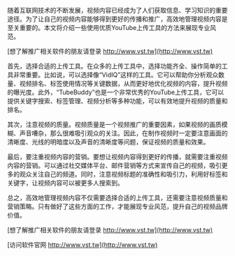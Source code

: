 随着互联网技术的不断发展，视频内容已经成为了人们获取信息、学习知识的重要途径。为了让自己的视频内容能够得到更好的传播和推广，高效地管理视频内容是至关重要的。本文将介绍一些使用优质YouTube上传工具的方法来展现专业风范。

[想了解推广相关软件的朋友请登录 http://www.vst.tw](http://www.vst.tw)

首先，选择合适的上传工具。在众多的上传工具中，选择功能齐全、操作简单的工具非常重要。比如说，可以选择像“VidIQ”这样的工具。它可以帮助你分析观众数量、视频排名、标签使用情况等关键数据，从而更好地优化视频的内容，提升视频的曝光度。此外，“TubeBuddy”也是一个非常优秀的YouTube上传工具，它可以提供关键字搜索、标签管理、视频分析等多种功能，可以有效地提升视频的质量和排名。

其次，注意视频的质量。视频质量是一个视频推广的重要因素，如果视频的画质模糊、声音嘈杂，那么很难吸引观众的关注。因此，在制作视频时一定要注意画面的清晰度、光线的明暗度以及声音的清晰度等问题，保证视频的质量和效果。

最后，要注重视频内容的营销。要想让视频内容得到更好的传播，就需要注重视频内容的营销。可以通过社交媒体平台、邮件营销等方式来宣传自己的视频，吸引更多的观众关注自己的频道。同时，注意视频标题的准确性和吸引力，利用好标签和关键字，让视频内容可以被更多人搜索到。

总之，高效地管理视频内容不仅需要选择合适的上传工具，还需要注意视频质量和营销策略。只有做好了这些方面的工作，才能展现专业风范，提升自己的视频品牌价值。

[想了解推广相关软件的朋友请登录 http://www.vst.tw](http://www.vst.tw)


[访问软件官网 http://www.vst.tw](http://www.vst.tw)
